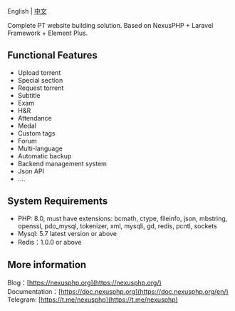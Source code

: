 English | [中文](/)

Complete PT website building solution. Based on NexusPHP + Laravel Framework + Element Plus.

## Functional Features

- Upload torrent
- Special section  
- Request torrent
- Subtitle
- Exam
- H&R
- Attendance
- Medal
- Custom tags 
- Forum
- Multi-language
- Automatic backup
- Backend management system
- Json API
- ....

## System Requirements
- PHP: 8.0, must have extensions: bcmath, ctype, fileinfo, json, mbstring, openssl, pdo_mysql, tokenizer, xml, mysqli, gd, redis, pcntl, sockets
- Mysql: 5.7 latest version or above
- Redis：1.0.0 or above

## More information
Blog：[https://nexusphp.org](https://nexusphp.org/)  
Documentation：[https://doc.nexusphp.org](https://doc.nexusphp.org/en/)  
Telegram: [https://t.me/nexusphp](https://t.me/nexusphp)  
